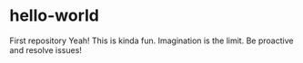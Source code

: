 # hello-world
First repository
Yeah! This is kinda fun. Imagination is the limit.
Be proactive and resolve issues!
